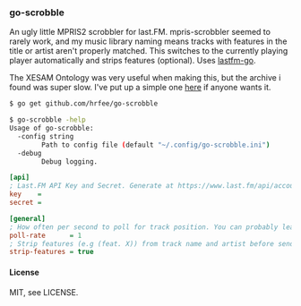 ### go-scrobble

An ugly little MPRIS2 scrobbler for last.FM. mpris-scrobbler seemed to rarely work, and my music library naming means tracks with features in the title or artist aren't properly matched. This switches to the currently playing player automatically and strips features (optional). Uses [lastfm-go](https://github.com/shkh/lastfm-go).

The XESAM Ontology was very useful when making this, but the archive i found was super slow. I've put up a simple one [here](https://xesam.hrfee.dev) if anyone wants it.

```bash
$ go get github.com/hrfee/go-scrobble

$ go-scrobble -help
Usage of go-scrobble:
  -config string
    	Path to config file (default "~/.config/go-scrobble.ini")
  -debug
    	Debug logging.
```

```ini
[api]
; Last.FM API Key and Secret. Generate at https://www.last.fm/api/account/create
key    = 
secret = 

[general]
; How often per second to poll for track position. You can probably leave this alone.
poll-rate      = 1
; Strip features (e.g (feat. X)) from track name and artist before sending to server. This may lead to better matches.
strip-features = true
```

#### License

MIT, see LICENSE.
